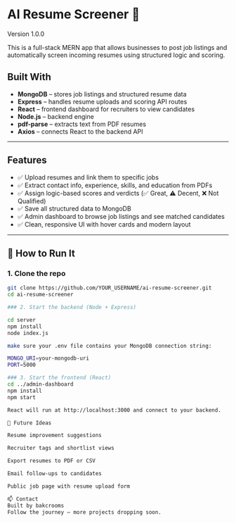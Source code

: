 # AI Resume Screener 💠
Version 1.0.0

This is a full-stack MERN app that allows businesses to post job listings and automatically screen incoming resumes using structured logic and scoring.

##  Built With

- **MongoDB** – stores job listings and structured resume data  
- **Express** – handles resume uploads and scoring API routes  
- **React** – frontend dashboard for recruiters to view candidates  
- **Node.js** – backend engine  
- **pdf-parse** – extracts text from PDF resumes  
- **Axios** – connects React to the backend API  

---

##  Features

- ✅ Upload resumes and link them to specific jobs  
- ✅ Extract contact info, experience, skills, and education from PDFs  
- ✅ Assign logic-based scores and verdicts (✅ Great, ⚠️ Decent, ❌ Not Qualified)  
- ✅ Save all structured data to MongoDB  
- ✅ Admin dashboard to browse job listings and see matched candidates  
- ✅ Clean, responsive UI with hover cards and modern layout  

---

## 🚀 How to Run It

### 1. Clone the repo

```bash
git clone https://github.com/YOUR_USERNAME/ai-resume-screener.git
cd ai-resume-screener

### 2. Start the backend (Node + Express)

cd server
npm install
node index.js

make sure your .env file contains your MongoDB connection string:

MONGO_URI=your-mongodb-uri
PORT=5000

### 3. Start the frontend (React)
cd ../admin-dashboard
npm install
npm start

React will run at http://localhost:3000 and connect to your backend.

🧠 Future Ideas

Resume improvement suggestions

Recruiter tags and shortlist views

Export resumes to PDF or CSV

Email follow-ups to candidates

Public job page with resume upload form

📫 Contact
Built by bakcrooms
Follow the journey — more projects dropping soon.
